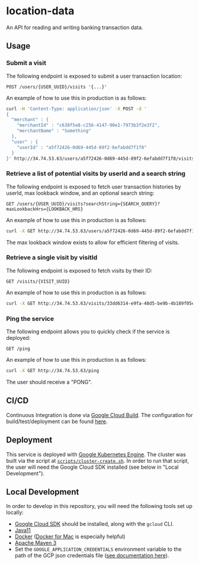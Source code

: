 # location-data
An API for reading and writing banking transaction data.

## Usage

### Submit a visit
The following endpoint is exposed to submit a user transaction location: 
```
POST /users/{USER_UUID}/visits '{...}'
```

An example of how to use this in production is as follows:
```bash
curl -H 'Content-Type: application/json' -X POST -d '
{
  "merchant" : {
    "merchantId" : "c638f5e8-c256-4147-90e1-7973b3f2e3f2",
    "merchantName" : "Something"
  },
  "user" : {
    "userId" : "a5f72426-0d69-445d-89f2-6efabdd7f1f8"
  }
}' http://34.74.53.63/users/a5f72426-0d69-445d-89f2-6efabdd7f1f8/visits
```

### Retrieve a list of potential visits by userId and a search string
The following endpoint is exposed to fetch user transaction histories by userId, max lookback window, and an optional
search string:
```
GET /users/{USER_UUID}/visits?searchString={SEARCH_QUERY}?maxLookbackHrs={LOOKBACK_HRS}
```

An example of how to use this in production is as follows:
```bash
curl -X GET http://34.74.53.63/users/a5f72426-0d69-445d-89f2-6efabdd7f1f8/visits?searchString=Something&maxLookbackHrs=10
```

The max lookback window exists to allow for efficient filtering of visits.

### Retrieve a single visit by visitId
The following endpoint is exposed to fetch visits by their ID:
```
GET /visits/{VISIT_UUID}
```

An example of how to use this in production is as follows:
```bash
curl -X GET http://34.74.53.63/visits/33dd6314-e9fa-48d5-be9b-4b189f05e660
```

### Ping the service
The following endpoint allows you to quickly check if the service is deployed:
```
GET /ping
```

An example of how to use this in production is as follows:
```bash
curl -X GET http://34.74.53.63/ping
```
The user should receive a "PONG".

## CI/CD
Continuous Integration is done via [Google Cloud Build](https://cloud.google.com/cloud-build).
The configuration for build/test/deployment can be found [here](cloudbuild.yaml).

## Deployment
This service is deployed with [Google Kubernetes Engine](https://cloud.google.com/kubernetes-engine).
The cluster was built via the script at [`scripts/cluster-create.sh`](scripts/cluster-create.sh).
In order to run that script, the user will need the Google Cloud SDK installed (see below in "Local Development").

## Local Development
In order to develop in this repository, you will need the following tools set up locally:

- [Google Cloud SDK](https://cloud.google.com/sdk) should be installed, along with the `gcloud` CLI.
- [Java11](https://www.oracle.com/java/technologies/javase-jdk11-downloads.html)
- [Docker](https://www.docker.com/) ([Docker for Mac](https://docs.docker.com/docker-for-mac/install/) is especially helpful)
- [Apache Maven 3](https://maven.apache.org/)
- Set the `GOOGLE_APPLICATION_CREDENTIALS` environment variable to the path of the GCP json credentials file 
([see documentation here](https://cloud.google.com/docs/authentication/getting-started)).
